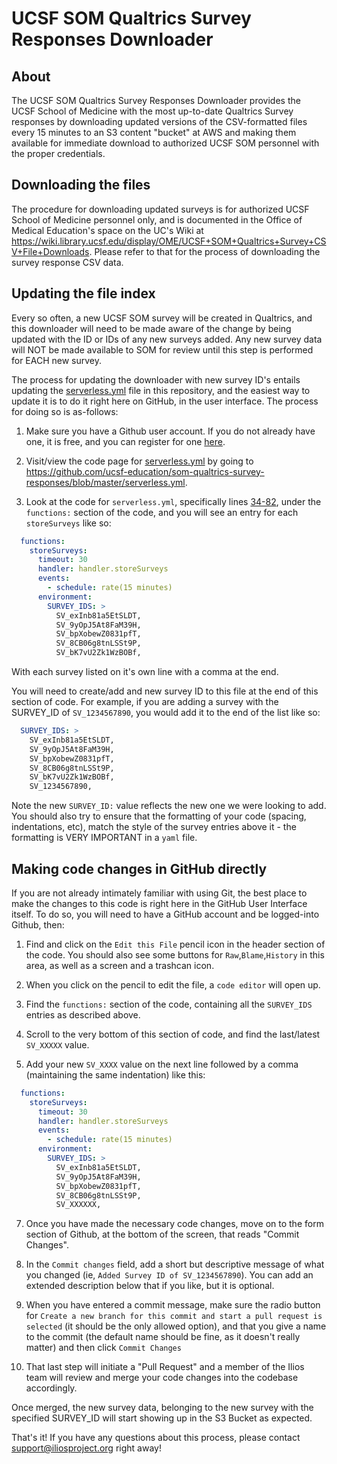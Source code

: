 # UCSF SOM Qualtrics Survey Responses Downloader

## About
The UCSF SOM Qualtrics Survey Responses Downloader provides the UCSF School of Medicine with the most up-to-date Qualtrics Survey responses by downloading updated versions of the CSV-formatted files every 15 minutes to an S3 content "bucket" at AWS and making them available for immediate download to authorized UCSF SOM personnel with the proper credentials.

## Downloading the files

The procedure for downloading updated surveys is for authorized UCSF School of Medicine personnel only, and is documented in the Office of Medical Education's space on the UC's Wiki at https://wiki.library.ucsf.edu/display/OME/UCSF+SOM+Qualtrics+Survey+CSV+File+Downloads.  Please refer to that for the process of downloading the survey response CSV data.

## Updating the file index
Every so often, a new UCSF SOM survey will be created in Qualtrics, and this downloader will need to be made aware of the change by being updated with the ID or IDs of any new surveys added. Any new survey data will NOT be made available to SOM for review until this step is performed for EACH new survey.

The process for updating the downloader with new survey ID's entails updating the [serverless.yml](https://github.com/ucsf-education/som-qualtrics-survey-responses/blob/master/serverless.yml) file in this repository, and the easiest way to update it is to do it right here on GitHub, in the user interface. The process for doing so is as-follows:

1. Make sure you have a Github user account. If you do not already have one, it is free, and you can register for one [here](https://github.com/join?source=prompt-blob-show&source_repo=ucsf-education%2Fsom-qualtrics-survey-responses).

2. Visit/view the code page for [serverless.yml](https://github.com/ucsf-education/som-qualtrics-survey-responses/blob/master/serverless.yml) by going to https://github.com/ucsf-education/som-qualtrics-survey-responses/blob/master/serverless.yml.

3. Look at the code for `serverless.yml`, specifically lines [34-82](https://github.com/ucsf-education/som-qualtrics-survey-responses/blob/master/serverless.yml#L34-L82), under the `functions:` section of the code, and you will see an entry for each `storeSurveys` like so:

```yaml
  functions:
    storeSurveys:
      timeout: 30
      handler: handler.storeSurveys
      events:
        - schedule: rate(15 minutes)
      environment:
        SURVEY_IDS: > 
          SV_exInb81a5EtSLDT,
          SV_9yOpJ5At8FaM39H,
          SV_bpXobewZ0831pfT,
          SV_8CB06g8tnLSSt9P,
          SV_bK7vU2Zk1WzBOBf,
```
With each survey listed on it's own line with a comma at the end.

You will need to create/add and new survey ID to this file at the end of this section of code.  For example, if you are adding a survey with the SURVEY_ID of `SV_1234567890`, you would add it to the end of the list like so:

```yaml
  SURVEY_IDS: > 
    SV_exInb81a5EtSLDT,
    SV_9yOpJ5At8FaM39H,
    SV_bpXobewZ0831pfT,
    SV_8CB06g8tnLSSt9P,
    SV_bK7vU2Zk1WzBOBf,
    SV_1234567890,
```

Note the new `SURVEY_ID:` value reflects the new one we were looking to add. You should also try to ensure that the formatting of your code (spacing, indentations, etc), match the style of the survey entries above it - the formatting is VERY IMPORTANT in a `yaml` file.

## Making code changes in GitHub directly

If you are not already intimately familiar with using Git, the best place to make the changes to this code is right here in the GitHub User Interface itself.  To do so, you will need to have a GitHub account and be logged-into Github, then:

1. Find and click on the `Edit this File` pencil icon in the header section of the code.  You should also see some buttons for `Raw`,`Blame`,`History` in this area, as well as a screen and a trashcan icon.

2. When you click on the pencil to edit the file, a `code editor` will open up.

3. Find the `functions:` section of the code, containing all the `SURVEY_IDS` entries as described above.

4. Scroll to the very bottom of this section of code, and find the last/latest `SV_XXXXX` value.

5. Add your new `SV_XXXX` value on the next line followed by a comma (maintaining the same indentation) like this:

```yaml
  functions:
    storeSurveys:
      timeout: 30
      handler: handler.storeSurveys
      events:
        - schedule: rate(15 minutes)
      environment:
        SURVEY_IDS: > 
          SV_exInb81a5EtSLDT,
          SV_9yOpJ5At8FaM39H,
          SV_bpXobewZ0831pfT,
          SV_8CB06g8tnLSSt9P,
          SV_XXXXXX,
```

7. Once you have made the necessary code changes, move on to the form section of Github, at the bottom of the screen, that reads "Commit Changes".

8. In the `Commit changes` field, add a short but descriptive message of what you changed (ie, `Added Survey ID of SV_1234567890`).  You can add an extended description below that if you like, but it is optional.

9. When you have entered a commit message, make sure the radio button for `Create a new branch for this commit and start a pull request is selected` (it should be the only allowed option), and that you give a name to the commit (the default name should be fine, as it doesn't really matter) and then click `Commit Changes`

10. That last step will initiate a "Pull Request" and a member of the Ilios team will review and merge your code changes into the codebase accordingly.

Once merged, the new survey data, belonging to the new survey with the specified SURVEY_ID will start showing up in the S3 Bucket as expected.

That's it! If you have any questions about this process, please contact support@iliosproject.org right away!
